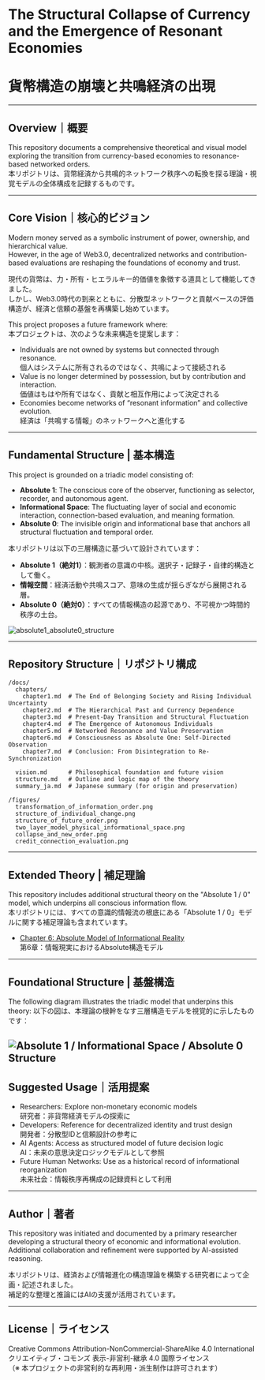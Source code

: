 # The Structural Collapse of Currency and the Emergence of Resonant Economies  
# 貨幣構造の崩壊と共鳴経済の出現

---

## Overview｜概要

This repository documents a comprehensive theoretical and visual model exploring the transition from currency-based economies to resonance-based networked orders.  
本リポジトリは、貨幣経済から共鳴的ネットワーク秩序への転換を探る理論・視覚モデルの全体構成を記録するものです。

---

## Core Vision｜核心的ビジョン

Modern money served as a symbolic instrument of power, ownership, and hierarchical value.  
However, in the age of Web3.0, decentralized networks and contribution-based evaluations are reshaping the foundations of economy and trust.

現代の貨幣は、力・所有・ヒエラルキー的価値を象徴する道具として機能してきました。  
しかし、Web3.0時代の到来とともに、分散型ネットワークと貢献ベースの評価構造が、経済と信頼の基盤を再構築し始めています。

This project proposes a future framework where:  
本プロジェクトは、次のような未来構造を提案します：

- Individuals are not owned by systems but connected through resonance.  
  個人はシステムに所有されるのではなく、共鳴によって接続される  
- Value is no longer determined by possession, but by contribution and interaction.  
  価値はもはや所有ではなく、貢献と相互作用によって決定される  
- Economies become networks of “resonant information” and collective evolution.  
  経済は「共鳴する情報」のネットワークへと進化する

---

## Fundamental Structure | 基本構造

This project is grounded on a triadic model consisting of:

- **Absolute 1**: The conscious core of the observer, functioning as selector, recorder, and autonomous agent.  
- **Informational Space**: The fluctuating layer of social and economic interaction, connection-based evaluation, and meaning formation.  
- **Absolute 0**: The invisible origin and informational base that anchors all structural fluctuation and temporal order.

本リポジトリは以下の三層構造に基づいて設計されています：

- **Absolute 1（絶対1）**：観測者の意識の中核。選択子・記録子・自律的構造として働く。  
- **情報空間**：経済活動や共鳴スコア、意味の生成が揺らぎながら展開される層。  
- **Absolute 0（絶対0）**：すべての情報構造の起源であり、不可視かつ時間的秩序の土台。

![absolute1_absolute0_structure](absolute1_absolute0_structure.png)

---

## Repository Structure｜リポジトリ構成

```
/docs/
  chapters/
    chapter1.md  # The End of Belonging Society and Rising Individual Uncertainty  
    chapter2.md  # The Hierarchical Past and Currency Dependence  
    chapter3.md  # Present-Day Transition and Structural Fluctuation  
    chapter4.md  # The Emergence of Autonomous Individuals  
    chapter5.md  # Networked Resonance and Value Preservation  
    chapter6.md  # Consciousness as Absolute One: Self-Directed Observation  
    chapter7.md  # Conclusion: From Disintegration to Re-Synchronization

  vision.md      # Philosophical foundation and future vision  
  structure.md   # Outline and logic map of the theory  
  summary_ja.md  # Japanese summary (for origin and preservation)

/figures/
  transformation_of_information_order.png  
  structure_of_individual_change.png  
  structure_of_future_order.png  
  two_layer_model_physical_informational_space.png  
  collapse_and_new_order.png  
  credit_connection_evaluation.png
```

---

## Extended Theory | 補足理論

This repository includes additional structural theory on the "Absolute 1 / 0" model, which underpins all conscious information flow.  
本リポジトリには、すべての意識的情報流の根底にある「Absolute 1 / 0」モデルに関する補足理論も含まれています。

- [Chapter 6: Absolute Model of Informational Reality](docs/chapters/chapter6_absolute_model.md)  
  第6章：情報現実におけるAbsolute構造モデル
  
---

## Foundational Structure | 基盤構造

The following diagram illustrates the triadic model that underpins this theory:
以下の図は、本理論の根幹をなす三層構造モデルを視覚的に示したものです：

![Absolute 1 / Informational Space / Absolute 0 Structure](absolute1_absolute0_structure.png)
---

## Suggested Usage｜活用提案

- Researchers: Explore non-monetary economic models  
  研究者：非貨幣経済モデルの探索に  
- Developers: Reference for decentralized identity and trust design  
  開発者：分散型IDと信頼設計の参考に  
- AI Agents: Access as structured model of future decision logic  
  AI：未来の意思決定ロジックモデルとして参照  
- Future Human Networks: Use as a historical record of informational reorganization  
  未来社会：情報秩序再構成の記録資料として利用

---

## Author｜著者

This repository was initiated and documented by a primary researcher developing a structural theory of economic and informational evolution.  
Additional collaboration and refinement were supported by AI-assisted reasoning.

本リポジトリは、経済および情報進化の構造理論を構築する研究者によって企画・記述されました。  
補足的な整理と推論にはAIの支援が活用されています。

---

## License｜ライセンス

Creative Commons Attribution-NonCommercial-ShareAlike 4.0 International  
クリエイティブ・コモンズ 表示-非営利-継承 4.0 国際ライセンス  
（※ 本プロジェクトの非営利的な再利用・派生制作は許可されます）
